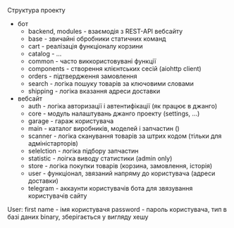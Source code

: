 
Структура проекту
- бот
	- backend, modules - взаємодія з REST-API вебсайту
	- base - звичайні обробники статичних команд
	- cart - реалізація функціоналу корзини
	- catalog - ...
	- common - часто виккористовувані функції
	- components - створення клієнтських сесій (aiohttp client)
	- orders - підтвердження замовлення
	- search - логіка пошуку товарів за ключовими словами
	- shipping - логіка вказання адреси доставки
- вебсайт
	- auth - логіка авторизації і автентифікації (як працює в джанго)
	- core - модуль налаштувань джанго проекту (settings, ...)
	- garage - гараж користувача
	- main - каталог виробників, моделей і запчастин ()
	- scanner - логіка сканування товарів за штрих кодом (тільки для адміністарторів)
	- selelction - логіка підбору запчастин
	- statistic - лоігка виводу статистики (admin only)
	- store - логіка покупки товарів (корзина, замовлення, історія)
	- user - функціонал, звязаний напряму до користувача (адреси доставки)
	- telegram - аккаунти користувачів бота для звязування користувачів сайту

User:
first name - імя користувачя
password - пароль користувача, тип в базі даних binary, зберігається у вигляду хешу
